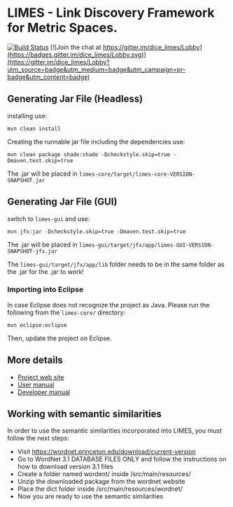 # LIMES - Link Discovery Framework for Metric Spaces.

[![Build Status](https://travis-ci.org/dice-group/LIMES.svg?branch=master)](https://travis-ci.org/dice-group/LIMES) [![Join the chat at https://gitter.im/dice_limes/Lobby](https://badges.gitter.im/dice_limes/Lobby.svg)](https://gitter.im/dice_limes/Lobby?utm_source=badge&utm_medium=badge&utm_campaign=pr-badge&utm_content=badge)

## Generating Jar File (Headless)
installing use:
```
mvn clean install
```

Creating the runnable jar file including the dependencies use:
```
mvn clean package shade:shade -Dcheckstyle.skip=true -Dmaven.test.skip=true
```

The .jar will be placed in `limes-core/target/limes-core-VERSION-SNAPSHOT.jar`

## Generating Jar File (GUI)
switch to `limes-gui` and use:
```
mvn jfx:jar -Dcheckstyle.skip=true -Dmaven.test.skip=true
```

The .jar will be placed in `limes-gui/target/jfx/app/limes-GUI-VERSION-SNAPSHOT-jfx.jar`

The `limes-gui/target/jfx/app/lib` folder needs to be in the same folder as the .jar for the .jar to work!

### Importing into Eclipse
In case Eclipse does not recognize the project as Java. Please run the following from the `limes-core/` directory:
```
mvn eclipse:eclipse
```
Then, update the project on Eclipse.


## More details

* [Project web site](http://cs.uni-paderborn.de/ds/research/research-projects/active-projects/limes/)
* [User manual](http://dice-group.github.io/LIMES/user_manual/)
* [Developer manual](http://dice-group.github.io/LIMES/developer_manual/)

## Working with semantic similarities
In order to use the semantic similarities incorporated into LIMES, you must follow the next steps:
* Visit https://wordnet.princeton.edu/download/current-version
* Go to WordNet 3.1 DATABASE FILES ONLY and follow the instructions on how to download version 3.1 files
* Create a folder named wordent/ inside /src/main/resources/
* Unzip the downloaded package from the wordnet website 
* Place the dict folder inside /src/main/resources/wordnet/
* Now you are ready to use the semantic similarities
